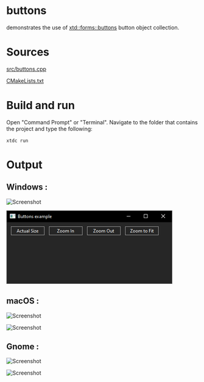 # buttons

demonstrates the use of [xtd::forms::buttons](../../../../src/xtd_forms/include/xtd/forms/buttons.hpp) button object collection.

# Sources

[src/buttons.cpp](src/buttons.cpp)

[CMakeLists.txt](CMakeLists.txt)

# Build and run

Open "Command Prompt" or "Terminal". Navigate to the folder that contains the project and type the following:

```shell
xtdc run
```

# Output

## Windows :

![Screenshot](../../../../docs/pictures/examples/buttons_w.png)

![Screenshot](../../../../docs/pictures/examples/buttons_wd.png)

## macOS :

![Screenshot](../../../../docs/pictures/examples/buttons_m.png)

![Screenshot](../../../../docs/pictures/examples/buttons_md.png)

## Gnome :

![Screenshot](../../../../docs/pictures/examples/buttons_g.png)

![Screenshot](../../../../docs/pictures/examples/buttons_gd.png)
